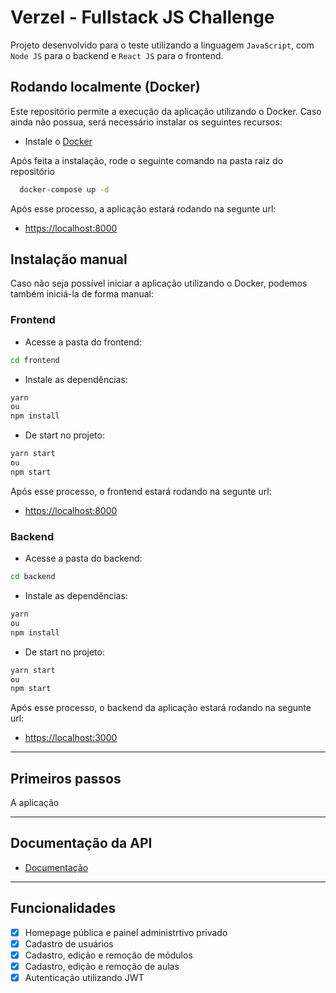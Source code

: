 
# Verzel - Fullstack JS Challenge

Projeto desenvolvido para o teste utilizando a linguagem `JavaScript`, com `Node JS` para o backend e `React JS` para o frontend.



## Rodando localmente (Docker)

Este repositório permite a execução da aplicação utilizando o Docker. Caso ainda não possua, será necessário instalar os seguintes recursos:
- Instale o [Docker](https://docs.docker.com/engine/install/)

Após feita a instalação, rode o seguinte comando na pasta raiz do repositório

```bash
  docker-compose up -d
```
Após esse processo, a aplicação estará rodando na segunte url:
- <https://localhost:8000>
## Instalação manual

Caso não seja possível iniciar a aplicação utilizando o Docker, podemos também iniciá-la de forma manual:

### Frontend

- Acesse a pasta do frontend:

```bash
cd frontend
```

- Instale as dependências:

```bash
yarn
ou
npm install
```
- De start no projeto:

```bash
yarn start
ou
npm start
```
Após esse processo, o frontend estará rodando na segunte url:
- <https://localhost:8000>

### Backend

- Acesse a pasta do backend:

```bash
cd backend
```

- Instale as dependências:

```bash
yarn
ou
npm install
```
- De start no projeto:

```bash
yarn start
ou
npm start
```
Após esse processo, o backend da aplicação estará rodando na segunte url:
- <https://localhost:3000>

***
## Primeiros passos

A aplicação

***
## Documentação da API

- [Documentação](https://github.com/gustavoluigi/verzel/tree/main/backend)

***
## Funcionalidades

- [x]  Homepage pública e painel administrtivo privado
- [x]  Cadastro de usuários
- [x]  Cadastro, edição e remoção de módulos
- [x]  Cadastro, edição e remoção de aulas
- [x]  Autenticação utilizando JWT
